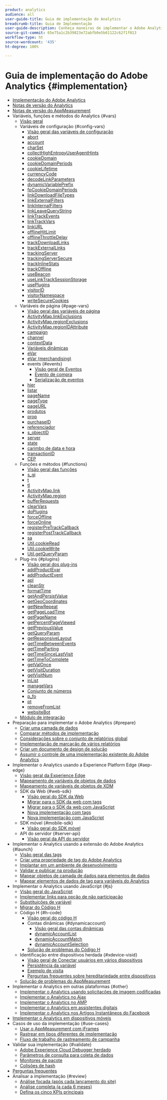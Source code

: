 ```yaml
---
product: analytics
audience: all
user-guide-title: Guia de implementação do Analytics
breadcrumb-title: Guia de Implementação
user-guide-description: Conheça maneiras de implementar o Adobe Analytics. Personalize quais dados são coletados para aproveitar ao máximo os dados do Analytics.
source-git-commit: 65e75a1c2b39823e72abfb0e5b61122c62f1f013
workflow-type: ht
source-wordcount: '435'
ht-degree: 100%

---
```



# Guia de implementação do Adobe Analytics {#implementation}

+ [Implementação do Adobe Analytics](home.md)
+ [Notas de versão do Analytics](https://experienceleague.adobe.com/docs/analytics/release-notes/latest.html?lang=pt-BR)
+ [Notas de versão do AppMeasurement](appmeasurement-updates.md)
+ Variáveis, funções e métodos do Analytics {#vars}
   + [Visão geral](vars/overview.md)
   + Variáveis de configuração {#config-vars}
      + [Visão geral das variáveis de configuração](vars/config-vars/configuration-variables.md)
      + [abort](vars/config-vars/abort.md)
      + [account](vars/config-vars/account.md)
      + [charSet](vars/config-vars/charset.md)
      + [collectHighEntropyUserAgentHints](vars/config-vars/collecthighentropyuseragenthints.md)
      + [cookieDomain](vars/config-vars/cookiedomain.md)
      + [cookieDomainPeriods](vars/config-vars/cookiedomainperiods.md)
      + [cookieLifetime](vars/config-vars/cookielifetime.md)
      + [currencyCode](vars/config-vars/currencycode.md)
      + [decodeLinkParameters](vars/config-vars/decodelinkparameters.md)
      + [dynamicVariablePrefix](vars/config-vars/dynamicvariableprefix.md)
      + [fpCookieDomainPeriods](vars/config-vars/fpcookiedomainperiods.md)
      + [linkDownloadFileTypes](vars/config-vars/linkdownloadfiletypes.md)
      + [linkExternalFilters](vars/config-vars/linkexternalfilters.md)
      + [linkInternalFilters](vars/config-vars/linkinternalfilters.md)
      + [linkLeaveQueryString](vars/config-vars/linkleavequerystring.md)
      + [linkTrackEvents](vars/config-vars/linktrackevents.md)
      + [linkTrackVars](vars/config-vars/linktrackvars.md)
      + [linkURL](vars/config-vars/linkurl.md)
      + [offlineHitLimit](vars/config-vars/offlinehitlimit.md)
      + [offlineThrottleDelay](vars/config-vars/offlinethrottledelay.md)
      + [trackDownloadLinks](vars/config-vars/trackdownloadlinks.md)
      + [trackExternalLinks](vars/config-vars/trackexternallinks.md)
      + [trackingServer](vars/config-vars/trackingserver.md)
      + [trackingServerSecure](vars/config-vars/trackingserversecure.md)
      + [trackInlineStats](vars/config-vars/trackinlinestats.md)
      + [trackOffline](vars/config-vars/trackoffline.md)
      + [useBeacon](vars/config-vars/usebeacon.md)
      + [useLinkTrackSessionStorage](vars/config-vars/uselinktracksessionstorage.md)
      + [usePlugins](vars/config-vars/useplugins.md)
      + [visitorID](vars/config-vars/visitorid.md)
      + [visitorNamespace](vars/config-vars/visitornamespace.md)
      + [writeSecureCookies](vars/config-vars/writesecurecookies.md)
   + Variáveis de página {#page-vars}
      + [Visão geral das variáveis de página](vars/page-vars/page-variables.md)
      + [ActivityMap.linkExclusions](vars/config-vars/activitymap-linkexclusions.md)
      + [ActivityMap.regionExclusions](vars/config-vars/activitymap-regionexclusions.md)
      + [ActivityMap.regionIDAttribute](vars/config-vars/activitymap-regionidattribute.md)
      + [campaign](vars/page-vars/campaign.md)
      + [channel](vars/page-vars/channel.md)
      + [contextData](vars/page-vars/contextdata.md)
      + [Variáveis dinâmicas](vars/page-vars/dynamic-variables.md)
      + [eVar](vars/page-vars/evar.md)
      + [eVar (merchandising)](vars/page-vars/evar-merchandising.md)
      + events {#events}
         + [Visão geral de Eventos](vars/page-vars/events/events-overview.md)
         + [Evento de compra](vars/page-vars/events/event-purchase.md)
         + [Serialização de eventos](vars/page-vars/events/event-serialization.md)
      + [hier](vars/page-vars/hier.md)
      + [listar](vars/page-vars/list.md)
      + [pageName](vars/page-vars/pagename.md)
      + [pageType](vars/page-vars/pagetype.md)
      + [pageURL](vars/page-vars/pageurl.md)
      + [produtos](vars/page-vars/products.md)
      + [prop](vars/page-vars/prop.md)
      + [purchaseID](vars/page-vars/purchaseid.md)
      + [referenciador](vars/page-vars/referrer.md)
      + [s_objectID](vars/page-vars/s-objectid.md)
      + [server](vars/page-vars/server.md)
      + [state](vars/page-vars/state.md)
      + [carimbo de data e hora](vars/page-vars/timestamp.md)
      + [transactionID](vars/page-vars/transactionid.md)
      + [CEP](vars/page-vars/zip.md)
   + Funções e métodos {#functions}
      + [Visão geral das funções](vars/functions/overview.md)
      + [s_gi](vars/functions/s-gi.md)
      + [t](vars/functions/t-method.md)
      + [tl](vars/functions/tl-method.md)
      + [ActivityMap.link](vars/functions/activitymap-link.md)
      + [ActivityMap.region](vars/functions/activitymap-region.md)
      + [bufferRequests](vars/functions/bufferrequests.md)
      + [clearVars](vars/functions/clearvars.md)
      + [doPlugins](vars/functions/doplugins.md)
      + [forceOffline](vars/functions/forceoffline.md)
      + [forceOnline](vars/functions/forceonline.md)
      + [registerPreTrackCallback](vars/functions/registerpretrackcallback.md)
      + [registerPostTrackCallback](vars/functions/registerposttrackcallback.md)
      + [sa](vars/functions/sa-method.md)
      + [Util.cookieRead](vars/functions/util-cookieread.md)
      + [Util.cookieWrite](vars/functions/util-cookiewrite.md)
      + [Util.getQueryParam](vars/functions/util-getqueryparam.md)
   + Plug-ins {#plugins}
      + [Visão geral dos plug-ins](vars/plugins/impl-plugins.md)
      + [addProductEvar](vars/plugins/addproductevar.md)
      + [addProductEvent](vars/plugins/addproductevent.md)
      + [apl](vars/plugins/apl.md)
      + [cleanStr](vars/plugins/cleanstr.md)
      + [formatTime](vars/plugins/formattime.md)
      + [getAndPersistValue](vars/plugins/getandpersistvalue.md)
      + [getGeoCoordinates](vars/plugins/getgeocoordinates.md)
      + [getNewRepeat](vars/plugins/getnewrepeat.md)
      + [getPageLoadTime](vars/plugins/getpageloadtime.md)
      + [getPageName](vars/plugins/getpagename.md)
      + [getPercentPageViewed](vars/plugins/getpercentpageviewed.md)
      + [getPreviousValue](vars/plugins/getpreviousvalue.md)
      + [getQueryParam](vars/plugins/getqueryparam.md)
      + [getResponsiveLayout](vars/plugins/getresponsivelayout.md)
      + [getTimeBetweenEvents](vars/plugins/gettimebetweenevents.md)
      + [getTimeParting](vars/plugins/gettimeparting.md)
      + [getTimeSinceLastVisit](vars/plugins/gettimesincelastvisit.md)
      + [getTimeToComplete](vars/plugins/gettimetocomplete.md)
      + [getValOnce](vars/plugins/getvalonce.md)
      + [getVisitDuration](vars/plugins/getvisitduration.md)
      + [getVisitNum](vars/plugins/getvisitnum.md)
      + [inList](vars/plugins/inlist.md)
      + [manageVars](vars/plugins/managevars.md)
      + [Conjunto de números](vars/plugins/numberssuite.md)
      + [p_fo](vars/plugins/p-fo.md)
      + [pt](vars/plugins/pt-plugin.md)
      + [removeFromList](vars/plugins/removefromlist.md)
      + [websiteBot](vars/plugins/websitebot.md)
   + [Módulo de integração](vars/integrate.md)
+ Preparação para implementar o Adobe Analytics {#prepare}
   + [Criar uma camada de dados](prepare/data-layer.md)
   + [Comparar métodos de implementação](prepare/comparison.md)
   + [Considerações sobre o conjunto de relatórios global](prepare/global-rs.md)
   + [Implementação de marcação de vários relatórios](prepare/multi-suite-tagging.md)
   + [Criar um documento de design de solução](prepare/solution-design.md)
   + [Assumir o controle de uma implementação existente do Adobe Analytics](prepare/existing-implementation.md)
+ Implementar o Analytics usando a Experience Platform Edge {#aep-edge}
   + [Visão geral da Experience Edge](aep-edge/overview.md)
   + [Mapeamento de variáveis de objetos de dados](aep-edge/data-var-mapping.md)
   + [Mapeamento de variáveis de objetos de XDM](aep-edge/xdm-var-mapping.md)
   + SDK da Web {#web-sdk}
      + [Visão geral do SDK da Web](aep-edge/web-sdk/overview.md)
      + [Migrar para o SDK da web com tags](aep-edge/web-sdk/analytics-extension-to-web-sdk.md)
      + [Migrar para o SDK da web com JavaScript](aep-edge/web-sdk/appmeasurement-to-web-sdk.md)
      + [Nova implementação com tags](aep-edge/web-sdk/web-sdk-tag-extension.md)
      + [Nova implementação com JavaScript](aep-edge/web-sdk/web-sdk-javascript-library.md)
   + SDK móvel {#mobile-sdk}
      + [Visão geral do SDK móvel](aep-edge/mobile-sdk/overview.md)
   + API do servidor {#server-api}
      + [Visão geral da API do servidor](aep-edge/server-api/overview.md)
+ Implementar o Analytics usando a extensão do Adobe Analytics {#launch}
   + [Visão geral das tags](launch/overview.md)
   + [Criar uma propriedade de tag do Adobe Analytics](launch/create-analytics-property.md)
   + [Implantar em um ambiente de desenvolvimento](launch/deploy-dev.md)
   + [Validar e publicar na produção](launch/validate-publish-prod.md)
   + [Mapear objetos de camada de dados para elementos de dados](launch/layer-to-elements.md)
   + [Mapear elementos de dados de tag para variáveis do Analytics](launch/elements-to-variable.md)
+ Implementar o Analytics usando JavaScript {#js}
   + [Visão geral do JavaScript](js/overview.md)
   + [Implementar links para opção de não participação](js/opt-out.md)
   + [Substituições de variável](js/overrides.md)
   + [Migrar do Código H](js/migrate-from-hcode.md)
   + Código H {#h-code}
      + [Visão geral do código H](js/h-code/overview.md)
      + Contas dinâmicas {#dynamicaccount}
         + [Visão geral das contas dinâmicas](js/h-code/dynamicaccount/overview.md)
         + [dynamicAccountList](js/h-code/dynamicaccount/dynamicaccountlist.md)
         + [dynamicAccountMatch](js/h-code/dynamicaccount/dynamicaccountmatch.md)
         + [dynamicAccountSelection](js/h-code/dynamicaccount/dynamicaccountselection.md)
      + [Solução de problemas do Código H](js/h-code/troubleshooting.md)
   + Identificação entre dispositivos herdada {#xdevice-visid}
      + [Visão geral de Conectar usuários em vários dispositivos](js/xdevice-visid/xdevice-connecting.md)
      + [Persistência da variável](js/xdevice-visid/variable-persistence.md)
      + [Exemplo de visita](js/xdevice-visid/visit-example.md)
      + [Perguntas frequentes sobre hereditariedade entre dispositivos](js/xdevice-visid/xdevice-faq.md)
   + [Solução de problemas do AppMeasurement](js/troubleshooting.md)
+ Implementar o Analytics em outras plataformas {#other}
   + [Implementar o Analytics usando solicitações de imagem codificadas](other/hardcoded.md)
   + [Implementar o Analytics no Ajax](other/ajax.md)
   + [Implementar o Analytics no AMP](other/amp.md)
   + [Implementar o Analytics em assistentes digitais](other/digital-assistants.md)
   + [Implementar o Analytics nos Artigos Instantâneos do Facebook](other/fb-instant-articles.md)
+ [Implementar o Analytics em dispositivos móveis](mobile-device-sdk.md)
+ Casos de uso da implementação {#use-cases}
   + [Usar o AppMeasurement com iFrames](use-cases/iframe.md)
   + [Rastrear em tipos diferentes de implementação](use-cases/cross-type-implementation.md)
   + [Fluxo de trabalho de rastreamento de campanha](use-cases/campaign-tracking.md)
+ Validar sua implementação {#validate}
   + [Adobe Experience Cloud Debugger herdado](validate/debugger.md)
   + [Parâmetros de consulta para coleta de dados](validate/query-parameters.md)
   + [Monitores de pacote](validate/packet-monitor.md)
   + [Colisões de hash](validate/hash-collisions.md)
+ [Perguntas frequentes](faq.md)
+ Analisar a implementação {#review}
   + [Análise focada (após cada lançamento do site)](review/focused-review.md)
   + [Análise completa (a cada 6 meses)](review/full-review.md)
   + [Defina os cinco KPIs principais](review/define-kpis.md)
